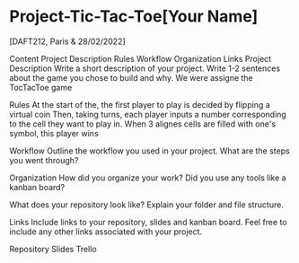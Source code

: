 # Project-Tic-Tac-Toe[Your Name]

[DAFT212, Paris & 28/02/2022]

Content
Project Description
Rules
Workflow
Organization
Links
Project Description
Write a short description of your project. Write 1-2 sentences about the game you chose to build and why.
    We were assigne the TocTacToe game 

Rules
At the start of the, the first player to play is decided by flipping a virtual coin
Then, taking turns, each player inputs a number corresponding to the cell they want to play in.
When 3 alignes cells are filled with one's symbol, this player wins


Workflow
Outline the workflow you used in your project. What are the steps you went through?

Organization
How did you organize your work? Did you use any tools like a kanban board?

What does your repository look like? Explain your folder and file structure.

Links
Include links to your repository, slides and kanban board. Feel free to include any other links associated with your project.

Repository
Slides
Trello